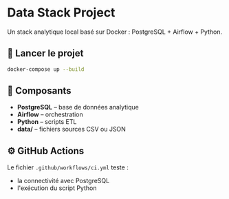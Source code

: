 # Data Stack Project

Un stack analytique local basé sur Docker : PostgreSQL + Airflow + Python.

## 🚀 Lancer le projet

```bash
docker-compose up --build
```

## 📂 Composants

- **PostgreSQL** – base de données analytique
- **Airflow** – orchestration
- **Python** – scripts ETL
- **data/** – fichiers sources CSV ou JSON

## ⚙️ GitHub Actions

Le fichier `.github/workflows/ci.yml` teste :
- la connectivité avec PostgreSQL
- l'exécution du script Python
